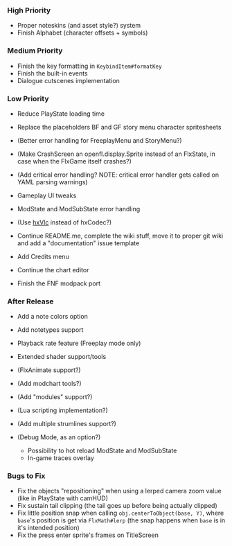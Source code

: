 ### High Priority
- Proper noteskins (and asset style?) system
- Finish Alphabet (character offsets + symbols)

### Medium Priority
- Finish the key formatting in `KeybindItem#formatKey`
- Finish the built-in events
- Dialogue cutscenes implementation

### Low Priority
- Reduce PlayState loading time

- Replace the placeholders BF and GF story menu character spritesheets
- (Better error handling for FreeplayMenu and StoryMenu?)

- (Make CrashScreen an openfl.display.Sprite instead of an FlxState, in case when the FlxGame itself crashes?)
- (Add critical error handling? NOTE: critical error handler gets called on YAML parsing warnings)

- Gameplay UI tweaks
- ModState and ModSubState error handling

- (Use [hxVlc](https://github.com/MAJigsaw77/hxvlc) instead of hxCodec?)
- Continue README.me, complete the wiki stuff, move it to proper git wiki and add a "documentation" issue template

- Add Credits menu
- Continue the chart editor
- Finish the FNF modpack port

### After Release
- Add a note colors option
- Add notetypes support

- Playback rate feature (Freeplay mode only)
- Extended shader support/tools

- (FlxAnimate support?)
- (Add modchart tools?)
- (Add "modules" support?)
- (Lua scripting implementation?)
- (Add multiple strumlines support?)

- (Debug Mode, as an option?)
  * Possibility to hot reload ModState and ModSubState
  * In-game traces overlay

### Bugs to Fix
- Fix the objects "repositioning" when using a lerped camera zoom value (like in PlayState with camHUD)
- Fix sustain tail clipping (the tail goes up before being actually clipped)
- Fix little position snap when calling `obj.centerToObject(base, Y)`, where `base`'s position is get via `FlxMath#lerp` (the snap happens when `base` is in it's intended position)
- Fix the press enter sprite's frames on TitleScreen
